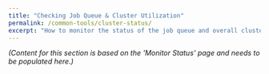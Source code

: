 ```yaml
---
title: "Checking Job Queue & Cluster Utilization"
permalink: /common-tools/cluster-status/
excerpt: "How to monitor the status of the job queue and overall cluster utilization."
---
```


*(Content for this section is based on the 'Monitor Status' page and needs to be populated here.)*